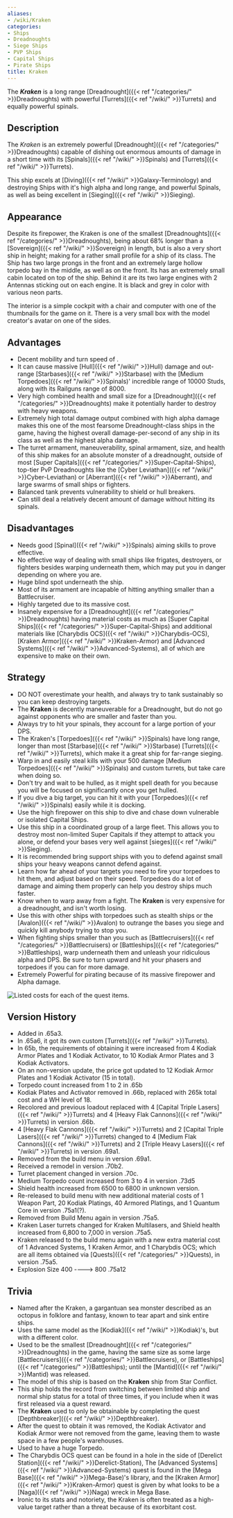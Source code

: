 ```yaml
---
aliases:
- /wiki/Kraken
categories:
- Ships
- Dreadnoughts
- Siege Ships
- PVP Ships
- Capital Ships
- Pirate Ships
title: Kraken
---
```


The **_Kraken_** is a long range [Dreadnought]({{< ref "/categories/" >}}Dreadnoughts) with powerful [Turrets]({{< ref "/wiki/" >}}Turrets) and equally powerful spinals.

## Description

The _Kraken_ is an extremely powerful [Dreadnought]({{< ref "/categories/" >}}Dreadnoughts) capable of dishing out enormous amounts of damage in a short time with its [Spinals]({{< ref "/wiki/" >}}Spinals) and [Turrets]({{< ref "/wiki/" >}}Turrets).

This ship excels at [Diving]({{< ref "/wiki/" >}}Galaxy-Terminology) and destroying Ships with it's high alpha and long range, and powerful Spinals, as well as being excellent in [Sieging]({{< ref "/wiki/" >}}Sieging).

## Appearance

Despite its firepower, the Kraken is one of the smallest [Dreadnoughts]({{< ref "/categories/" >}}Dreadnoughts), being about 68% longer than a [Sovereign]({{< ref "/wiki/" >}}Sovereign) in length, but is also a very short ship in height; making for a rather small profile for a ship of its class. The Ship has two large prongs in the front and an extremely large hollow torpedo bay in the middle, as well as on the front. Its has an extremely small cabin located on top of the ship. Behind it are its two large engines with 2 Antennas sticking out on each engine. It is black and grey in color with various neon parts.

The interior is a simple cockpit with a chair and computer with one of the thumbnails for the game on it. There is a very small box with the model creator's avatar on one of the sides.

## Advantages

- Decent mobility and turn speed of .
- It can cause massive [Hull]({{< ref "/wiki/" >}}Hull) damage and out-range [Starbases]({{< ref "/wiki/" >}}Starbase) with the [Medium Torpedoes]({{< ref "/wiki/" >}}Spinals)' incredible range of 10000 Studs, along with its Railguns range of 8000.
- Very high combined health and small size for a [Dreadnought]({{< ref "/categories/" >}}Dreadnoughts) make it potentially harder to destroy with heavy weapons.
- Extremely high total damage output combined with high alpha damage makes this one of the most fearsome Dreadnought-class ships in the game, having the highest overall damage-per-second of any ship in its class as well as the highest alpha damage.
- The turret armament, maneuverability, spinal armament, size, and health of this ship makes for an absolute monster of a dreadnought, outside of most [Super Capitals]({{< ref "/categories/" >}}Super-Capital-Ships), top-tier PvP Dreadnoughts like the [Cyber Leviathan]({{< ref "/wiki/" >}}Cyber-Leviathan) or [Aberrant]({{< ref "/wiki/" >}}Aberrant), and large swarms of small ships or fighters.
- Balanced tank prevents vulnerability to shield or hull breakers.
- Can still deal a relatively decent amount of damage without hitting its spinals.

## Disadvantages

- Needs good [Spinal]({{< ref "/wiki/" >}}Spinals) aiming skills to prove effective.
- No effective way of dealing with small ships like frigates, destroyers, or fighters besides warping underneath them, which may put you in danger depending on where you are.
- Huge blind spot underneath the ship.
- Most of its armament are incapable of hitting anything smaller than a Battlecruiser.
- Highly targeted due to its massive cost.
- Insanely expensive for a [Dreadnought]({{< ref "/categories/" >}}Dreadnoughts) having material costs as much as [Super Capital Ships]({{< ref "/categories/" >}}Super-Capital-Ships) and additional materials like [Charybdis OCS]({{< ref "/wiki/" >}}Charybdis-OCS), [Kraken Armor]({{< ref "/wiki/" >}}Kraken-Armor) and [Advanced Systems]({{< ref "/wiki/" >}}Advanced-Systems), all of which are expensive to make on their own.

## Strategy

- DO NOT overestimate your health, and always try to tank sustainably so you can keep destroying targets.
- The **Kraken** is decently maneuverable for a Dreadnought, but do not go against opponents who are smaller and faster than you.
- Always try to hit your spinals, they account for a large portion of your DPS.
- The Kraken's [Torpedoes]({{< ref "/wiki/" >}}Spinals) have long range, longer than most [Starbase]({{< ref "/wiki/" >}}Starbase) [Turrets]({{< ref "/wiki/" >}}Turrets), which make it a great ship for far-range sieging.
- Warp in and easily steal kills with your 500 damage [Medium Torpedoes]({{< ref "/wiki/" >}}Spinals) and custom turrets, but take care when doing so.
- Don't try and wait to be hulled, as it might spell death for you because you will be focused on significantly once you get hulled.
- If you dive a big target, you can hit it with your [Torpedoes]({{< ref "/wiki/" >}}Spinals) easily while it is docking.
- Use the high firepower on this ship to dive and chase down vulnerable or isolated Capital Ships.
- Use this ship in a coordinated group of a large fleet. This allows you to destroy most non-limited Super Capitals if they attempt to attack you alone, or defend your bases very well against [sieges]({{< ref "/wiki/" >}}Sieging).
- It is recommended bring support ships with you to defend against small ships your heavy weapons cannot defend against.
- Learn how far ahead of your targets you need to fire your torpedoes to hit them, and adjust based on their speed. Torpedoes do a lot of damage and aiming them properly can help you destroy ships much faster.
- Know when to warp away from a fight. The **Kraken** is very expensive for a dreadnought, and isn't worth losing.
- Use this with other ships with torpedoes such as stealth ships or the [Avalon]({{< ref "/wiki/" >}}Avalon) to outrange the bases you siege and quickly kill anybody trying to stop you.
- When fighting ships smaller than you such as [Battlecruisers]({{< ref "/categories/" >}}Battlecruisers) or [Battleships]({{< ref "/categories/" >}}Battleships), warp underneath them and unleash your ridiculous alpha and DPS. Be sure to turn upward and hit your phasers and torpedoes if you can for more damage.
- Extremely Powerful for pirating because of its massive firepower and Alpha damage.

![Listed costs for each of the quest
items.](KrakenQuestCosts.png "Listed costs for each of the quest items.")

## Version History 

- Added in .65a3.
- In .65a6, it got its own custom [Turrets]({{< ref "/wiki/" >}}Turrets).
- In 65b, the requirements of obtaining it were increased from 4 Kodiak Armor Plates and 1 Kodiak Activator, to 10 Kodiak Armor Plates and 3 Kodiak Activators.
- On an non-version update, the price got updated to 12 Kodiak Armor Plates and 1 Kodiak Activator (15 in total).
- Torpedo count increased from 1 to 2 in .65b
- Kodiak Plates and Activator removed in .66b, replaced with 265k total cost and a WH level of 18.
- Recolored and previous loadout replaced with 4 [Capital Triple Lasers]({{< ref "/wiki/" >}}Turrets) and 4 [Heavy Flak Cannons]({{< ref "/wiki/" >}}Turrets) in version .66b.
- 4 [Heavy Flak Cannons]({{< ref "/wiki/" >}}Turrets) and 2 [Capital Triple Lasers]({{< ref "/wiki/" >}}Turrets) changed to 4 [Medium Flak Cannons]({{< ref "/wiki/" >}}Turrets) and 2 [Triple Heavy Lasers]({{< ref "/wiki/" >}}Turrets) in version .69a1.
- Removed from the build menu in version .69a1.
- Received a remodel in version .70b2.
- Turret placement changed in version .70c.
- Medium Torpedo count increased from 3 to 4 in version .73d5
- Shield health increased from 6500 to 6800 in unknown version.
- Re-released to build menu with new additional material costs of 1 Weapon Part, 20 Kodiak Platings, 40 Armored Platings, and 1 Quantum Core in version .75a1(?).
- Removed from Build Menu again in version .75a5.
- Kraken Laser turrets changed for Kraken Multilasers, and Shield health increased from 6,800 to 7,000 in version .75a5.
- Kraken released to the build menu again with a new extra material cost of 1 Advanced Systems, 1 Kraken Armor, and 1 Charybdis OCS; which are all items obtained via [Quests]({{< ref "/categories/" >}}Quests), in version .75a5.
- Explosion Size 400 ----> 800 .75a12

## Trivia

- Named after the Kraken, a gargantuan sea monster described as an octopus in folklore and fantasy, known to tear apart and sink entire ships.
- Uses the same model as the [Kodiak]({{< ref "/wiki/" >}}Kodiak)'s, but with a different color.
- Used to be the smallest [Dreadnought]({{< ref "/categories/" >}}Dreadnoughts) in the game, having the same size as some large [Battlecruisers]({{< ref "/categories/" >}}Battlecruisers), or [Battleships]({{< ref "/categories/" >}}Battleships); until the [Mantid]({{< ref "/wiki/" >}}Mantid) was released.
- The model of this ship is based on the **Kraken** ship from Star Conflict.
- This ship holds the record from switching between limited ship and normal ship status for a total of three times, if you include when it was first released via a quest reward.
- The **Kraken** used to only be obtainable by completing the quest [Depthbreaker]({{< ref "/wiki/" >}}Depthbreaker).
- After the quest to obtain it was removed, the Kodiak Activator and Kodiak Armor were not removed from the game, leaving them to waste space in a few people's warehouses.
- Used to have a huge Torpedo.
- The Charybdis OCS quest can be found in a hole in the side of [Derelict Station]({{< ref "/wiki/" >}}Derelict-Station), The [Advanced Systems]({{< ref "/wiki/" >}}Advanced-Systems) quest is found in the [Mega Base]({{< ref "/wiki/" >}}Mega-Base)'s library, and the [Kraken Armor]({{< ref "/wiki/" >}}Kraken-Armor) quest is given by what looks to be a [Naga]({{< ref "/wiki/" >}}Naga) wreck in Mega Base.
- Ironic to its stats and notoriety, the Kraken is often treated as a high-value target rather than a threat because of its exorbitant cost.